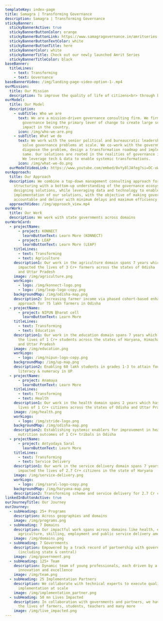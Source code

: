 ```yaml
---
templateKey: index-page
title: Samagra | Transforming Governance
description: Samagra | Transforming Governance
stickyBanner:
  stickyBannerActive: true
  stickyBannerButtonColor: orange
  stickyBannerButtonLink: https://www.samagragovernance.in/amritseries
  stickyBannerButtonTextColor: white
  stickyBannerButtonTitle: here
  stickyBannerColor: white
  stickyBannerTitle: Check out our newly launched Amrit Series
  stickyBannerTitleColor: black
baseBanner:
  titleLines:
    - text: Transforming
    - text: Governance
baseBannerVideo: /img/landing-page-video-option-1-.mp4
ourMission:
  title: Our Mission
  description: To improve the quality of life of citizens<br> through better governance
ourModel:
  title: Our Model
  description:
    - subTitle: Who we are
      text: We are a mission-driven governance consulting firm. We firmly believe in
        governance being the primary lever of change to create large scale
        impact in the country.
      icon: /img/who-we-are.png
    - subTitle: What we do
      text: We work with the senior political and bureaucratic leadership of states to
        solve governance problems at scale. We co-work with the government to
        diagnose the problem, design a transformation roadmap and implement the
        same. Our solutions are rooted in the realities of governance in India.
        We leverage tech & data to enable systemic transformations.
      icon: /img/what-we-do.png
  ourModelVideoLink: https://www.youtube.com/embed/8vYy8lJAfeg?si=OC-vW8lkkXPQTvYg
ourApproach:
  title: Our Approach
  description: We combine a top-down management consulting approach for problem
    structuring with a bottom-up understanding of the governance ecosystem for
    designing solutions, while leveraging data and technology to enable
    implementation of our solutions, with the objective of making governments
    accountable and deliver with minimum delays and maximum efficiency.
  approachVideo: /img/approach_view.mp4
ourWork:
  title: Our Work
  description: We work with state governments across domains
ourWorkCard:
  - projectName:
      - project: KONNECT
        learnButtonText: Learn More (KONNECT)
      - project: LEAP
        learnButtonText: Learn More (LEAP)
    titleLines:
      - text: Transforming
      - text: Agriculture
    description1: Our work in the agriculture domain spans 7 years which has
      impacted the lives of 3 Cr+ farmers across the states of Odisha
      and Uttar Pradesh
    image: /img/agriculture.png
    workLogo:
      - logo: /img/konnect-logo.png
      - logo: /img/leap-logo-copy.png
    backgroundMap: /img/odisha-map.png
    description2: Increasing farmer income via phased cohort-based enhancement
      approach for 75 lakh farmers in Odisha
  - projectName:
      - project: NIPUN Bharat cell
        learnButtonText: Learn More
    titleLines:
      - text: Transforming
      - text: Education
    description1: Our work in the education domain spans 7 years which has impacted
      the lives of 1 Cr+ students across the states of Haryana, Himachal Pradesh
      and Uttar Pradesh
    image: /img/education.png
    workLogo:
      - logo: /img/nipun-logo-copy.png
    backgroundMap: /img/up-map.png
    description2: Enabling 60 lakh students in grades 1-3 to attain foundational
      literacy & numeracy in UP
  - projectName:
      - project: Anamaya
        learnButtonText: Learn More
    titleLines:
      - text: Transforming
      - text: Health
    description1: Our work in the health domain spans 2 years which has impacted the
      lives of 1 Cr+ citizens across the states of Odisha and Uttar Pradesh
    image: /img/health.png
    workLogo:
      - logo: /img/stride-logo.png
    backgroundMap: /img/odisha-map.png
    description2: Establishing systemic enablers for improvement in health &
      nutrition outcomes of 1 Cr+ tribals in Odisha
  - projectName:
      - project: Antyodaya Saral
        learnButtonText: Learn More
    titleLines:
      - text: Transforming
      - text: Service Delivery
    description1: Our work in the service delivery domain spans 7 years which has
      impacted the lives of 2.7 Cr+ citizens in the state of Haryana
    image: /img/service-delivery.png
    workLogo:
      - logo: /img/saral-logo-copy.png
    backgroundMap: /img/haryana-map.png
    description2: Transforming scheme and service delivery for 2.7 Cr citizens in Haryana
linkedInButtonActive: true
ourJourneyTitle: Our Journey
ourJourney:
  - subHeading: 25+ Programs
    description: Across geographies and domains
    image: /img/programs.png
  - subHeading: 7 Domains
    description: Our impactful work spans across domains like health, education,
      agriculture, skilling, employment and public service delivery among others
    image: /img/domains.png
  - subHeading: 7 Governments
    description: Empowered by a track record of partnership with governments
      (including state & central)
    image: /img/government.png
  - subHeading: 125+ Team
    description: Dynamic team of young professionals, each driven by a passion for
      innovation and excellence
    image: /img/team.png
  - subHeading: 25 Implementation Partners
    description: We collaborate with technical experts to execute quality
      implementation at scale
    image: /img/implementation_partner.png
  - subHeading: 50 mn Lives Impacted
    description: In collaboration with governments and partners, we have transformed
      the lives of farmers, students, teachers and many more
    image: /img/live_impacted.png
---
```

